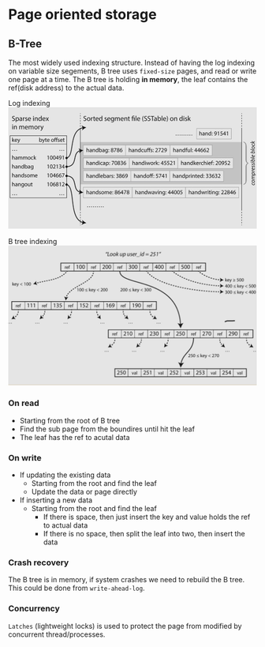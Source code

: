 # Page oriented storage

## B-Tree

The most widely used indexing structure. Instead of having the log indexing on variable size segements, B tree uses `fixed-size` pages, and read or write one page at a time. The B tree is holding **in memory**, the leaf contains the ref(disk address) to the actual data.

Log indexing
![log-indexing](./resources/log-indexing.jpg)

B tree indexing
![b-tree-indexing](./resources/b-tree-indexing.jpg)

### On read

- Starting from the root of B tree
- Find the sub page from the boundires until hit the leaf
- The leaf has the ref to acutal data

### On write

- If updating the existing data
  - Starting from the root and find the leaf
  - Update the data or page directly
- If inserting a new data
  - Starting from the root and find the leaf
    - If there is space, then just insert the key and value holds the ref to actual data
    - If there is no space, then split the leaf into two, then insert the data

### Crash recovery

The B tree is in memory, if system crashes we need to rebuild the B tree. This could be done from `write-ahead-log`.

### Concurrency

`Latches` (lightweight locks) is used to protect the page from modified by concurrent thread/processes.

